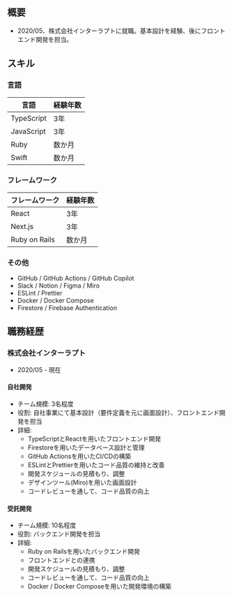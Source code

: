 ## 概要
- 2020/05、株式会社インターラプトに就職。基本設計を経験、後にフロントエンド開発を担当。

## スキル
### 言語
| 言語 | 経験年数 |
| ---- | ---- |
| TypeScript | 3年 |
| JavaScript | 3年 |
| Ruby | 数か月 |
| Swift | 数か月 |

### フレームワーク
| フレームワーク | 経験年数 |
| ---- | ---- |
| React | 3年 |
| Next.js | 3年 |
| Ruby on Rails | 数か月 |

### その他
- GitHub / GitHub Actions / GitHub Copilot
- Slack / Notion / Figma / Miro
- ESLint / Prettier
- Docker / Docker Compose
- Firestore / Firebase Authentication

## 職務経歴
### 株式会社インターラプト
- 2020/05 - 現在

#### 自社開発
- チーム規模: 3名程度
- 役割: 自社事業にて基本設計（要件定義を元に画面設計）、フロントエンド開発を担当
- 詳細:
  - TypeScriptとReactを用いたフロントエンド開発
  - Firestoreを用いたデータベース設計と管理
  - GitHub Actionsを用いたCI/CDの構築
  - ESLintとPrettierを用いたコード品質の維持と改善
  - 開発スケジュールの見積もり、調整
  - デザインツール(Miro)を用いた画面設計
  - コードレビューを通して、コード品質の向上

#### 受託開発
- チーム規模: 10名程度
- 役割: バックエンド開発を担当
- 詳細:
  - Ruby on Railsを用いたバックエンド開発
  - フロントエンドとの連携
  - 開発スケジュールの見積もり、調整
  - コードレビューを通して、コード品質の向上
  - Docker / Docker Composeを用いた開発環境の構築